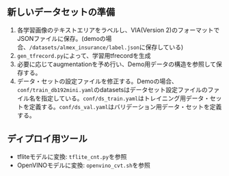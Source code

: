 ## 新しいデータセットの準備

1. 各学習画像のテキストエリアをラベルし、VIA(Version 2)のフォーマットでJSONファイルに保存。(demoの場合、`/datasets/almex_insurance/label.json`に保存している)
2. `gen_tfrecord.py`によって、学習用tfrecordを生成
3. 必要に応じてaugmentationを予め行い、Demo用データの構造を参照して保存する。
4. データ・セットの設定ファイルを修正する。Demoの場合、`conf/train_db192mini.yaml`のdatasetsはデータセット設定ファイルのファイル名を指定している。`conf/ds_train.yaml`はトレイニング用データ・セットを定義する。`conf/ds_val.yaml`はバリデーション用データ・セットを定義する。

## ディプロイ用ツール
* tfliteモデルに変換: `tflite_cnt.py`を参照
* OpenVINOモデルに変換: `openvino_cvt.sh`を参照